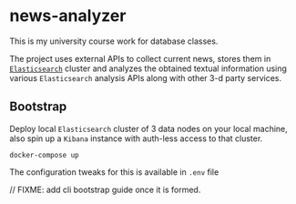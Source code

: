 # news-analyzer

This is my university course work for database classes.

The project uses external APIs to collect current news, stores them
in [`Elasticsearch`](https://github.com/elastic/elasticsearch) cluster and analyzes
the obtained textual information using various `Elasticsearch` analysis APIs
along with other 3-d party services.

## Bootstrap

Deploy local `Elasticsearch` cluster of 3 data nodes on your local machine, also
spin up a `Kibana` instance with auth-less access to that cluster.
```
docker-compose up
```
The configuration tweaks for this is available in `.env` file

// FIXME: add cli bootstrap guide once it is formed.
